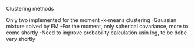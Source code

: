 Clustering methods

Only two implemented for the moment
  -k-means clustering
  -Gaussian mixture solved by EM
    -For the moment, only spherical covariance, more to come shortly
    -Need to improve probability calculation usin log, to be dobe very shortly
